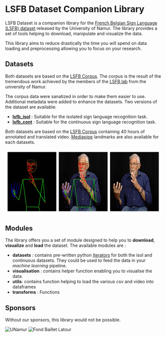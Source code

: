 # LSFB Dataset Companion Library

LSFB Dataset is a companion library for the [French Belgian Sign Language (LSFB) dataset](https://lsfb.info.unamur.be/) released by the University of Namur. The library provides a set of tools helping to download, manipulate and visualize the data. 

This library aims to reduce drastically the time you will spend on data loading and preprocessing allowing you to focus on your research.

## Datasets

Both datasets are based on the [LSFB Corpus](https://www.corpus-lsfb.be/). The corpus is the result of the tremendous work achieved by the members of the [LSFB lab](https://www.unamur.be/lettres/romanes/lsfb-lab) from the university of Namur.

The corpus data were sanatized in order to make them easier to use. Additional metadata were added to enhance the datasets. Two versions of the dataset are available:

- **[lsfb_isol](lsfb_isol.md)** : Suitable for the isolated sign language recognition task.
- **[lsfb_cont](lsfb_cont.md)** : Suitable for the continuous sign language recognition task.

Both datasets are based on the [LSFB Corpus](https://www.corpus-lsfb.be/) containing 40 hours of annotated and translated video. [Mediapipe](https://mediapipe.dev/) landmarks are also available for each datasets.

![Fond Baillet Latour](ressources/img/dataset-example.jpg)

## Modules

The library offers you a set of module designed to help you to **download**, **visualize** and **load** the dataset. The available modules are : 


- **datasets** : contains pre-written python [Iterators](https://docs.python.org/3/c-api/iterator.html) for both the isol and continuous datasets. They could be used to feed the data in your *machine learning* pipeline.
- **visualisation** : contains helper function enabling you to visualise the data.
- **utils**: contains function helping to load the various csv and video into dataframes
- **transforms** : Functions

## Sponsors

Without our sponsors, this library would not be possible.

![UNamur](ressources/img/logo-unamur.png)
![Fond Baillet Latour](ressources/img/baillet.png)
